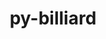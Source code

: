 ---
title: "py-billiard"
layout: cache
categories: [package, develop]
meta: {"versions": ["3.6.4.0", "4.2.0"], "compilers": ["gcc@=7.5.0"], "oss": ["ubuntu18.04"], "platforms": ["linux"], "targets": ["x86_64_v3"], "stacks": ["radiuss", "root"], "num_specs": 3, "num_specs_by_stack": {"radiuss": 3, "root": 3}}
spec_details: [{"hash": "2gpizjkscyjq7tjueis3p6f2nwdx5wwo", "compiler": "gcc@=7.5.0", "versions": ["3.6.4.0"], "os": "ubuntu18.04", "platform": "linux", "target": "x86_64_v3", "variants": ["build_system=python_pip"], "stacks": ["radiuss", "root"], "size": "-", "tarball": "https://binaries.spack.io/develop/build_cache/linux-ubuntu18.04-x86_64_v3/gcc-7.5.0/py-billiard-3.6.4.0/linux-ubuntu18.04-x86_64_v3-gcc-7.5.0-py-billiard-3.6.4.0-2gpizjkscyjq7tjueis3p6f2nwdx5wwo.spack"}, {"hash": "rfwfguwz4ih5qtoklxbldrcrbfbxabcc", "compiler": "gcc@=7.5.0", "versions": ["4.2.0"], "os": "ubuntu18.04", "platform": "linux", "target": "x86_64_v3", "variants": ["build_system=python_pip"], "stacks": ["radiuss", "root"], "size": "-", "tarball": "https://binaries.spack.io/develop/build_cache/linux-ubuntu18.04-x86_64_v3/gcc-7.5.0/py-billiard-4.2.0/linux-ubuntu18.04-x86_64_v3-gcc-7.5.0-py-billiard-4.2.0-rfwfguwz4ih5qtoklxbldrcrbfbxabcc.spack"}, {"hash": "zlknpxy2hyhgleypdbtrifma3usx36xd", "compiler": "gcc@=7.5.0", "versions": ["3.6.4.0"], "os": "ubuntu18.04", "platform": "linux", "target": "x86_64_v3", "variants": ["build_system=python_pip"], "stacks": ["radiuss", "root"], "size": "-", "tarball": "https://binaries.spack.io/develop/build_cache/linux-ubuntu18.04-x86_64_v3/gcc-7.5.0/py-billiard-3.6.4.0/linux-ubuntu18.04-x86_64_v3-gcc-7.5.0-py-billiard-3.6.4.0-zlknpxy2hyhgleypdbtrifma3usx36xd.spack"}]
---